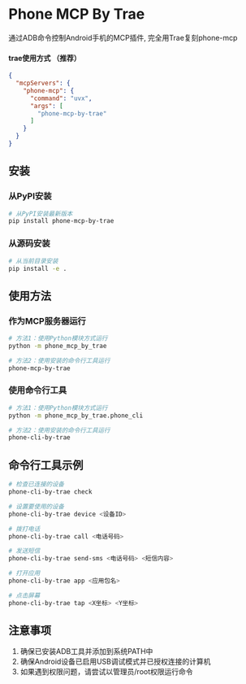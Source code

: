 # Phone MCP By Trae

通过ADB命令控制Android手机的MCP插件, 完全用Trae复刻phone-mcp

#### trae使用方式 （推荐）
```json
{
  "mcpServers": {
    "phone-mcp": {
      "command": "uvx",
      "args": [
        "phone-mcp-by-trae"
      ]
    }
  }
}
```

## 安装

### 从PyPI安装

```bash
# 从PyPI安装最新版本
pip install phone-mcp-by-trae
```

### 从源码安装

```bash
# 从当前目录安装
pip install -e .
```

## 使用方法

### 作为MCP服务器运行

```bash
# 方法1：使用Python模块方式运行
python -m phone_mcp_by_trae

# 方法2：使用安装的命令行工具运行
phone-mcp-by-trae
```

### 使用命令行工具

```bash
# 方法1：使用Python模块方式运行
python -m phone_mcp_by_trae.phone_cli

# 方法2：使用安装的命令行工具运行
phone-cli-by-trae
```

## 命令行工具示例

```bash
# 检查已连接的设备
phone-cli-by-trae check

# 设置要使用的设备
phone-cli-by-trae device <设备ID>

# 拨打电话
phone-cli-by-trae call <电话号码>

# 发送短信
phone-cli-by-trae send-sms <电话号码> <短信内容>

# 打开应用
phone-cli-by-trae app <应用包名>

# 点击屏幕
phone-cli-by-trae tap <X坐标> <Y坐标>
```

## 注意事项

1. 确保已安装ADB工具并添加到系统PATH中
2. 确保Android设备已启用USB调试模式并已授权连接的计算机
3. 如果遇到权限问题，请尝试以管理员/root权限运行命令
